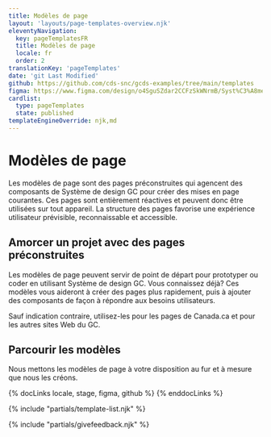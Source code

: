 ```yaml
---
title: Modèles de page
layout: 'layouts/page-templates-overview.njk'
eleventyNavigation:
  key: pageTemplatesFR
  title: Modèles de page
  locale: fr
  order: 2
translationKey: 'pageTemplates'
date: 'git Last Modified'
github: https://github.com/cds-snc/gcds-examples/tree/main/templates
figma: https://www.figma.com/design/o4SguSZdar2CCFzSkWNrmB/Syst%C3%A8me-de-design-GC?node-id=2951-1243&p=f&t=Tw0Zt5ZnwTWBYvQV-0
cardlist:
  type: pageTemplates
  state: published
templateEngineOverride: njk,md
---
```


# Modèles de page

Les modèles de page sont des pages préconstruites qui agencent des composants de Système de design GC pour créer des mises en page courantes. Ces pages sont entièrement réactives et peuvent donc être utilisées sur tout appareil. La structure des pages favorise une expérience utilisateur prévisible, reconnaissable et accessible.

## Amorcer un projet avec des pages préconstruites

Les modèles de page peuvent servir de point de départ pour prototyper ou coder en utilisant Système de design GC. Vous connaissez déjà? Ces modèles vous aideront à créer des pages plus rapidement, puis à ajouter des composants de façon à répondre aux besoins utilisateurs.

Sauf indication contraire, utilisez-les pour les pages de Canada.ca et pour les autres sites Web du GC.

## Parcourir les modèles

Nous mettons les modèles de page à votre disposition au fur et à mesure que nous les créons.

{% docLinks locale, stage, figma, github %}
{% enddocLinks %}

{% include "partials/template-list.njk" %}

{% include "partials/givefeedback.njk" %}
